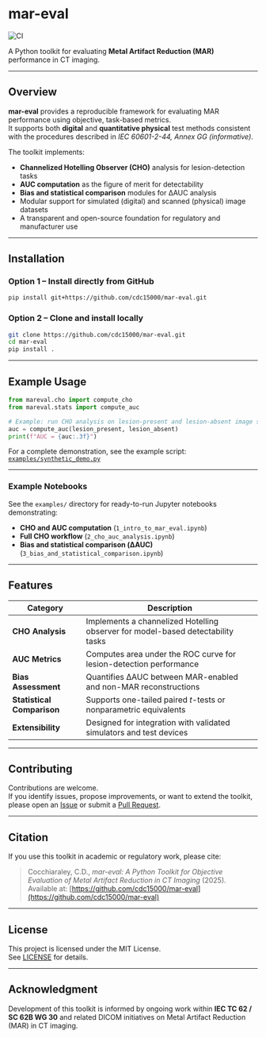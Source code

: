 # mar-eval
![CI](https://github.com/cdc15000/mar-eval/actions/workflows/tests.yml/badge.svg)

A Python toolkit for evaluating **Metal Artifact Reduction (MAR)** performance in CT imaging.

---

## Overview

**mar-eval** provides a reproducible framework for evaluating MAR performance using objective, task-based metrics.  
It supports both **digital** and **quantitative physical** test methods consistent with the procedures described in *IEC 60601-2-44, Annex GG (informative)*.

The toolkit implements:

- **Channelized Hotelling Observer (CHO)** analysis for lesion-detection tasks  
- **AUC computation** as the figure of merit for detectability  
- **Bias and statistical comparison** modules for ΔAUC analysis  
- Modular support for simulated (digital) and scanned (physical) image datasets  
- A transparent and open-source foundation for regulatory and manufacturer use

---

## Installation

### Option 1 – Install directly from GitHub

```bash
pip install git+https://github.com/cdc15000/mar-eval.git
```

### Option 2 – Clone and install locally

```bash
git clone https://github.com/cdc15000/mar-eval.git
cd mar-eval
pip install .
```

---

## Example Usage

```python
from mareval.cho import compute_cho
from mareval.stats import compute_auc

# Example: run CHO analysis on lesion-present and lesion-absent image sets
auc = compute_auc(lesion_present, lesion_absent)
print(f"AUC = {auc:.3f}")
```

For a complete demonstration, see the example script:  
[`examples/synthetic_demo.py`](examples/synthetic_demo.py)

---

### Example Notebooks
See the `examples/` directory for ready-to-run Jupyter notebooks demonstrating:
- **CHO and AUC computation** (`1_intro_to_mar_eval.ipynb`)
- **Full CHO workflow** (`2_cho_auc_analysis.ipynb`)
- **Bias and statistical comparison (ΔAUC)** (`3_bias_and_statistical_comparison.ipynb`)

---

## Features

| Category | Description |
|-----------|--------------|
| **CHO Analysis** | Implements a channelized Hotelling observer for model-based detectability tasks |
| **AUC Metrics** | Computes area under the ROC curve for lesion-detection performance |
| **Bias Assessment** | Quantifies ΔAUC between MAR-enabled and non-MAR reconstructions |
| **Statistical Comparison** | Supports one-tailed paired *t*-tests or nonparametric equivalents |
| **Extensibility** | Designed for integration with validated simulators and test devices |

---

## Contributing

Contributions are welcome.  
If you identify issues, propose improvements, or want to extend the toolkit, please open an [Issue](https://github.com/cdc15000/mar-eval/issues) or submit a [Pull Request](https://github.com/cdc15000/mar-eval/pulls).

---

## Citation

If you use this toolkit in academic or regulatory work, please cite:

> Cocchiaraley, C.D., *mar-eval: A Python Toolkit for Objective Evaluation of Metal Artifact Reduction in CT Imaging* (2025).  
> Available at: [https://github.com/cdc15000/mar-eval](https://github.com/cdc15000/mar-eval)

---

## License

This project is licensed under the MIT License.  
See [LICENSE](LICENSE) for details.

---

## Acknowledgment

Development of this toolkit is informed by ongoing work within **IEC TC 62 / SC 62B WG 30** and related DICOM initiatives on Metal Artifact Reduction (MAR) in CT imaging.
